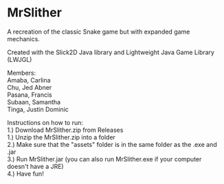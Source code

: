 # MrSlither
A recreation of the classic Snake game but with expanded game mechanics.

Created with the Slick2D Java library and Lightweight Java Game Library (LWJGL)

Members: <br>
Amaba, Carlina<br>
Chu, Jed Abner<br>
Pasana, Francis<br>
Subaan, Samantha<br>
Tinga, Justin Dominic

Instructions on how to run:<br>
1.) Download MrSlither.zip from Releases<br>
1.) Unzip the MrSlither.zip into a folder<br>
2.) Make sure that the "assets" folder is in the same folder as the .exe and .jar<br>
3.) Run MrSlither.jar (you can also run MrSlither.exe if your computer doesn't have a JRE)<br>
4.) Have fun!
